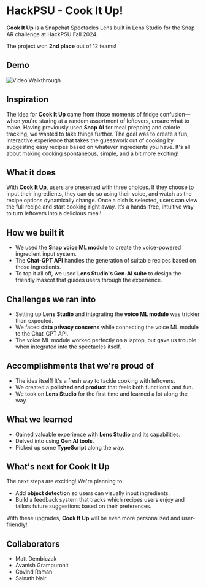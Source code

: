 # HackPSU - Cook It Up!

**Cook It Up** is a Snapchat Spectacles Lens built in Lens Studio for the Snap AR challenge at HackPSU Fall 2024.

The project won **2nd place** out of 12 teams!

## Demo

<img src='demo.gif' title='Video Walkthrough' width='' alt='Video Walkthrough' />

## Inspiration
The idea for **Cook It Up** came from those moments of fridge confusion—when you're staring at a random assortment of leftovers, unsure what to make. Having previously used **Snap AI** for meal prepping and calorie tracking, we wanted to take things further. The goal was to create a fun, interactive experience that takes the guesswork out of cooking by suggesting easy recipes based on whatever ingredients you have. It's all about making cooking spontaneous, simple, and a bit more exciting!

## What it does
With **Cook It Up**, users are presented with three choices. If they choose to input their ingredients, they can do so using their voice, and watch as the recipe options dynamically change. Once a dish is selected, users can view the full recipe and start cooking right away. It’s a hands-free, intuitive way to turn leftovers into a delicious meal!

## How we built it
- We used the **Snap voice ML module** to create the voice-powered ingredient input system.
- The **Chat-GPT API** handles the generation of suitable recipes based on those ingredients.
- To top it all off, we used **Lens Studio's Gen-AI suite** to design the friendly mascot that guides users through the experience.

## Challenges we ran into
- Setting up **Lens Studio** and integrating the **voice ML module** was trickier than expected.
- We faced **data privacy concerns** while connecting the voice ML module to the Chat-GPT API.
- The voice ML module worked perfectly on a laptop, but gave us trouble when integrated into the spectacles itself.

## Accomplishments that we're proud of
- The idea itself! It's a fresh way to tackle cooking with leftovers.
- We created a **polished end product** that feels both functional and fun.
- We took on **Lens Studio** for the first time and learned a lot along the way.

## What we learned
- Gained valuable experience with **Lens Studio** and its capabilities.
- Delved into using **Gen AI tools**.
- Picked up some **TypeScript** along the way.

## What's next for Cook It Up
The next steps are exciting! We're planning to:
- Add **object detection** so users can visually input ingredients.
- Build a feedback system that tracks which recipes users enjoy and tailors future suggestions based on their preferences.

With these upgrades, **Cook It Up** will be even more personalized and user-friendly!`

## Collaborators
- Matt Dembiczak
- Avanish Grampurohit
- Govind Raman
- Sainath Nair
